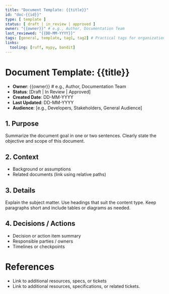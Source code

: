```yaml
---
title: "Document Template: {{title}}"
id: "doc-{{id}}"
type: [ template ]
status: [ draft | in_review | approved ]
owner: "{{owner}}" # e.g., Author, Documentation Team
last_reviewed: "{{DD-MM-YYYY}}"
tags: [general, template, tag1, tag2] # Practical tags for organization and search
links:
  tooling: [ruff, mypy, bandit]
---
```


# Document Template: {{title}}

- **Owner**: {{owner}} # e.g., Author, Documentation Team
- **Status**: [Draft | In Review | Approved]
- **Created Date**: DD-MM-YYYY
- **Last Updated**: DD-MM-YYYY
- **Audience**: [e.g., Developers, Stakeholders, General Audience]

## 1. Purpose

Summarize the document goal in one or two sentences. Clearly state the objective and scope of this document.

## 2. Context

- Background or assumptions
- Related documents (link using relative paths)

## 3. Details

Explain the subject matter. Use headings that suit the content type. Keep paragraphs short and include tables or diagrams as needed.

## 4. Decisions / Actions

- Decision or action item summary
- Responsible parties / owners
- Timelines or checkpoints

<!-- Add more numbered sections as needed, e.g., ## 5. [Another Section Title] -->

# References

- Link to additional resources, specs, or tickets
- Link to additional resources, specifications, or related tickets.
